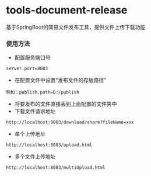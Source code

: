 # tools-document-release
基于SpringBoot的简易文件发布工具，提供文件上传下载功能
### 使用方法
* 配置服务端口号
```
server.port=8083
```
* 在配置文件中设置“发布文件的存放路径” 
```
例如：publish.path=D:/publish
```
* 将要发布的文件直接丢到上面配置的文件夹中
* 下载文件请求地址
```
http://localhost:8083/download/share?fileName=xxx
```
* 单个上传地址
 ```
 http://localhost:8083/upload.html
 ```
* 多个文件上传地址
 ```
 http://localhost:8083/multiUpload.html
 ```